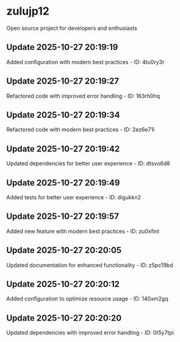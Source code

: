 # zulujp12
Open source project for developers and enthusiasts

## Update 2025-10-27 20:19:19
Added configuration with modern best practices - ID: 4tu0ry3r


## Update 2025-10-27 20:19:27
Refactored code with improved error handling - ID: 163rh0hq


## Update 2025-10-27 20:19:34
Refactored code with modern best practices - ID: 2ez6e71i


## Update 2025-10-27 20:19:42
Updated dependencies for better user experience - ID: dtsvo6d8


## Update 2025-10-27 20:19:49
Added tests for better user experience - ID: digukkn2


## Update 2025-10-27 20:19:57
Added new feature with modern best practices - ID: zu0xfint


## Update 2025-10-27 20:20:05
Updated documentation for enhanced functionality - ID: z5pc19bd


## Update 2025-10-27 20:20:12
Added configuration to optimize resource usage - ID: 140xm2gq


## Update 2025-10-27 20:20:20
Updated dependencies with improved error handling - ID: 0t5y7tpi

